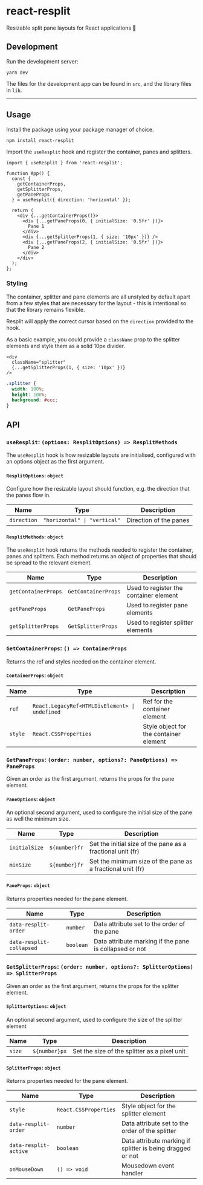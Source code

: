 # react-resplit
Resizable split pane layouts for React applications 🖖

## Development
Run the development server:
```
yarn dev
```

The files for the development app can be found in `src`, and the library files in `lib`.

---

## Usage

Install the package using your package manager of choice.

```
npm install react-resplit
```

Import the `useResplit` hook and register the container, panes and splitters.


```tsx
import { useResplit } from 'react-resplit';

function App() {
  const {
    getContainerProps,
    getSplitterProps,
    getPaneProps
  } = useResplit({ direction: 'horizontal' });

  return (
    <div {...getContainerProps()}>
      <div {...getPaneProps(0, { initialSize: '0.5fr' })}>
        Pane 1
      </div>
      <div {...getSplitterProps(1, { size: '10px' })} />
      <div {...getPaneProps(2, { initialSize: '0.5fr' })}>
        Pane 2
      </div>
    </div>
  );
};
```

### Styling
The container, splitter and pane elements are all unstyled by default apart from a few styles that are necessary for the layout - this is intentional so that the library remains flexible.

Resplit will apply the correct cursor based on the `direction` provided to the hook.

As a basic example, you could provide a `className` prop to the splitter elements and style them as a solid 10px divider.

```tsx
<div
  className="splitter"
  {...getSplitterProps(1, { size: '10px' })}
/>
```

```css
.splitter {
  width: 100%;
  height: 100%;
  background: #ccc;
}
```

## API

### `useResplit`: `(options: ResplitOptions) => ResplitMethods`

The `useResplit` hook is how resizable layouts are initialised, configured with an options object as the first argument.

#### `ResplitOptions`: `object`

Configure how the resizable layout should function, e.g. the direction that the panes flow in.

| Name | Type | Description |
| ---- | ---- | ----------- |
| `direction` | `"horizontal" \| "vertical"` | Direction of the panes |

#### `ResplitMethods`: `object`
The `useResplit` hook returns the methods needed to register the container, panes and splitters. Each method returns an object of properties that should be spread to the relevant element.

| Name | Type | Description |
| ---- | ---- | ----------- |
| `getContainerProps` | `GetContainerProps` | Used to register the container element |
| `getPaneProps` | `GetPaneProps` | Used to register pane elements |
| `getSplitterProps` | `GetSplitterProps` | Used to register splitter elements |

### `GetContainerProps`: `() => ContainerProps`
Returns the ref and styles needed on the container element.

#### `ContainerProps`: `object`

| Name | Type | Description |
| ---- | ---- | ----------- |
| `ref` | `React.LegacyRef<HTMLDivElement> \| undefined` | Ref for the container element |
| `style` | `React.CSSProperties` | Style object for the container element |

### `GetPaneProps`: `(order: number, options?: PaneOptions) => PaneProps`
Given an order as the first argument, returns the props for the pane element.

#### `PaneOptions`: `object`
An optional second argument, used to configure the initial size of the pane as well the minimum size.

| Name | Type | Description |
| ---- | ---- | ----------- |
| `initialSize` | `${number}fr` | Set the initial size of the pane as a fractional unit (fr) |
| `minSize` | `${number}fr` | Set the minimum size of the pane as a fractional unit (fr) |

#### `PaneProps`: `object`
Returns properties needed for the pane element.

| Name | Type | Description |
| ---- | ---- | ----------- |
| `data-resplit-order` | `number` | Data attribute set to the order of the pane |
| `data-resplit-collapsed` | `boolean` | Data attribute marking if the pane is collapsed or not |

### `GetSplitterProps`: `(order: number, options?: SplitterOptions) => SplitterProps`
Given an order as the first argument, returns the props for the splitter element.

#### `SplitterOptions`: `object`
An optional second argument, used to configure the size of the splitter element

| Name | Type | Description |
| ---- | ---- | ----------- |
| `size` | `${number}px` | Set the size of the splitter as a pixel unit |

#### `SplitterProps`: `object`
Returns properties needed for the pane element.

| Name | Type | Description |
| ---- | ---- | ----------- |
| `style` | `React.CSSProperties` | Style object for the splitter element |
| `data-resplit-order` | `number` | Data attribute set to the order of the splitter |
| `data-resplit-active` | `boolean` | Data attribute marking if splitter is being dragged or not |
| `onMouseDown` | `() => void` | Mousedown event handler |
